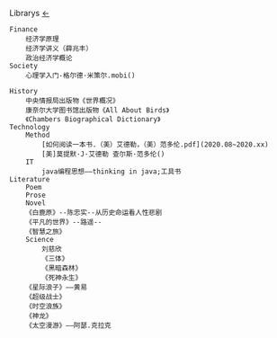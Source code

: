Librarys	[←](index.md)

	Finance
		经济学原理
		经济学讲义（薛兆丰）
		政治经济学概论
	Society
		心理学入门-格尔德·米策尔.mobi()
		
	History
		中央情报局出版物《世界概况》
		康奈尔大学图书馆出版物《All About Birds》
		《Chambers Biographical Dictionary》
	Technology
		Method
			[如何阅读一本书.（美）艾德勒，（美）范多伦.pdf](2020.08~2020.xx)
			[美]莫提默·J·艾德勒 查尔斯·范多伦()
		IT
			java编程思想——thinking in java;工具书
	Literature
		Poem
		Prose
		Novel
		《白鹿原》--陈忠实--从历史命运看人性悲剧
		《平凡的世界》--路遥--
		《智慧之旅》
		Science
			刘慈欣
			《三体》
			《黑暗森林》
			《死神永生》
		《星际浪子》——黄易
		《超级战士》
		《时空浪族》
		《神龙》
		《太空漫游》——阿瑟.克拉克
		
